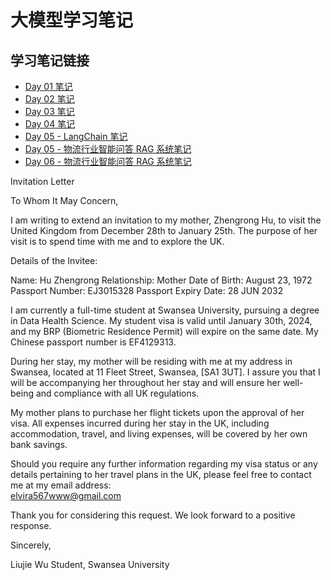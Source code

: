 # 大模型学习笔记

## 学习笔记链接
- [Day 01 笔记](https://997240.github.io/my-anki-reviews/LLM-Notes/day01/)
- [Day 02 笔记](https://997240.github.io/my-anki-reviews/LLM-Notes/day02/)
- [Day 03 笔记](https://997240.github.io/my-anki-reviews/LLM-Notes/day03/)
- [Day 04 笔记](https://997240.github.io/my-anki-reviews/LLM-Notes/day04/)
- [Day 05 - LangChain 笔记](https://997240.github.io/my-anki-reviews/LLM-Notes/day05/LangChain笔记)
- [Day 05 - 物流行业智能问答 RAG 系统笔记](https://997240.github.io/my-anki-reviews/LLM-Notes/day05/物流行业智能问答RAG系统笔记)
- [Day 06 - 物流行业智能问答 RAG 系统笔记](https://997240.github.io/my-anki-reviews/LLM-Notes/day06/物流行业智能问答RAG系统笔记)

 


Invitation Letter

To Whom It May Concern,

I am writing to extend an invitation to my mother, Zhengrong Hu, to visit the United Kingdom from December 28th to January 25th. The purpose of her visit is to spend time with me and to explore the UK.

Details of the Invitee:

Name: Hu Zhengrong
Relationship: Mother
Date of Birth: August 23, 1972
Passport Number: EJ3015328
Passport Expiry Date: 28 JUN 2032

I am currently a full-time student at Swansea University, pursuing a degree in Data Health Science. My student visa is valid until January 30th, 2024, and my BRP (Biometric Residence Permit) will expire on the same date. My Chinese passport number is EF4129313.

During her stay, my mother will be residing with me at my address in Swansea, located at 11 Fleet Street, Swansea, [SA1 3UT]. I assure you that I will be accompanying her throughout her stay and will ensure her well-being and compliance with all UK regulations.

My mother plans to purchase her flight tickets upon the approval of her visa. All expenses incurred during her stay in the UK, including accommodation, travel, and living expenses, will be covered by her own bank savings.

Should you require any further information regarding my visa status or any details pertaining to her travel plans in the UK, please feel free to contact me at my email address:      
elvira567www@gmail.com

Thank you for considering this request. We look forward to a positive response.

Sincerely,

Liujie Wu
Student, Swansea University


 

